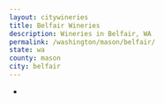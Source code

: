 ```yaml
---
layout: citywineries
title: Belfair Wineries
description: Wineries in Belfair, WA
permalink: /washington/mason/belfair/
state: wa
county: mason
city: belfair
---
```

-
